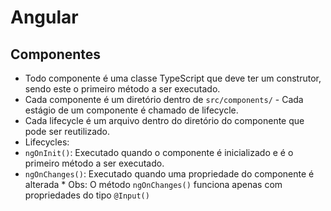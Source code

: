# Angular

## Componentes

- Todo componente é uma classe TypeScript que deve ter um construtor, sendo este o primeiro método a ser executado.
- Cada componente é um diretório dentro de `src/components/` - Cada estágio de um componente é chamado de lifecycle.
- Cada lifecycle é um arquivo dentro do diretório do componente que pode ser reutilizado.
- Lifecycles:
- `ngOnInit()`: Executado quando o componente é inicializado e é o primeiro método a ser executado.
- `ngOnChanges()`: Executado quando uma propriedade do componente é alterada \* Obs: O método `ngOnChanges()` funciona apenas com propriedades do tipo `@Input()`
